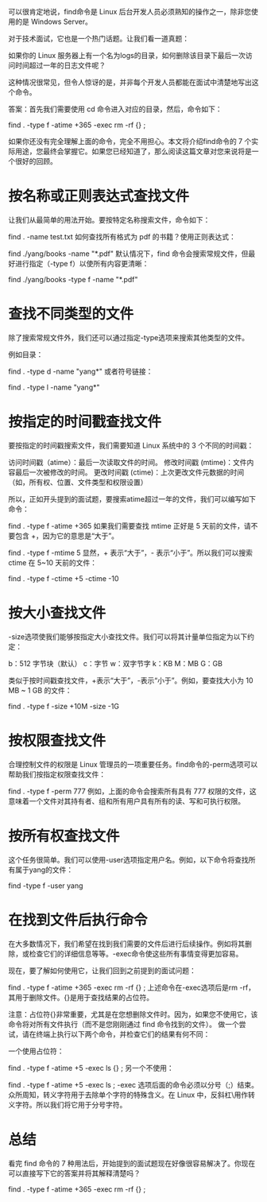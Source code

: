 可以很肯定地说，find命令是 Linux 后台开发人员必须熟知的操作之一，除非您使用的是 Windows Server。

对于技术面试，它也是一个热门话题。让我们看一道真题：

如果你的 Linux 服务器上有一个名为logs的目录，如何删除该目录下最后一次访问时间超过一年的日志文件呢？

这种情况很常见，但令人惊讶的是，并非每个开发人员都能在面试中清楚地写出这个命令。

答案：首先我们需要使用 cd 命令进入对应的目录，然后，命令如下：

find . -type f -atime +365 -exec rm -rf {} \; 

如果你还没有完全理解上面的命令，完全不用担心。本文将介绍find命令的 7 个实际用途，您最终会掌握它。如果您已经知道了，那么阅读这篇文章对您来说将是一个很好的回顾。

# 按名称或正则表达式查找文件
让我们从最简单的用法开始。要按特定名称搜索文件，命令如下：

find . -name test.txt
如何查找所有格式为 pdf 的书籍？使用正则表达式：

find ./yang/books -name "*.pdf"
默认情况下，find 命令会搜索常规文件，但最好进行指定（-type f）以使所有内容更清晰：

find ./yang/books -type f -name "*.pdf"
# 查找不同类型的文件
除了搜索常规文件外，我们还可以通过指定-type选项来搜索其他类型的文件。

例如目录：

find . -type d -name "yang*"
或者符号链接：

find . -type l -name "yang*"
# 按指定的时间戳查找文件
要按指定的时间戳搜索文件，我们需要知道 Linux 系统中的 3 个不同的时间戳：

访问时间戳（atime）：最后一次读取文件的时间。
修改时间戳 (mtime)：文件内容最后一次被修改的时间。
更改时间戳 (ctime)：上次更改文件元数据的时间（如，所有权、位置、文件类型和权限设置）

所以，正如开头提到的面试题，要搜索atime超过一年的文件，我们可以编写如下命令：

find . -type f -atime +365
如果我们需要查找 mtime 正好是 5 天前的文件，请不要包含 +，因为它的意思是“大于”。

find . -type f -mtime 5
显然，+ 表示“大于”，- 表示“小于”。所以我们可以搜索 ctime 在 5~10 天前的文件：

find . -type f -ctime +5 -ctime -10
# 按大小查找文件
-size选项使我们能够按指定大小查找文件。我们可以将其计量单位指定为以下约定：

b：512 字节块（默认）
c：字节
w：双字节字
k：KB
M：MB
G：GB

类似于按时间戳查找文件，+表示“大于”，-表示“小于”。例如，要查找大小为 10 MB ~ 1 GB 的文件：

find . -type f -size +10M -size -1G
# 按权限查找文件
合理控制文件的权限是 Linux 管理员的一项重要任务。find命令的-perm选项可以帮助我们按指定权限查找文件：

find . -type f -perm 777
例如，上面的命令会搜索所有具有 777 权限的文件，这意味着一个文件对其持有者、组和所有用户具有所有的读、写和可执行权限。

# 按所有权查找文件
这个任务很简单。我们可以使用-user选项指定用户名。例如，以下命令将查找所有属于yang的文件：

find -type f -user yang
# 在找到文件后执行命令
在大多数情况下，我们希望在找到我们需要的文件后进行后续操作。例如将其删除，或检查它们的详细信息等等。-exec命令使这些所有事情变得更加容易。

现在，要了解如何使用它，让我们回到之前提到的面试问题：

find . -type f -atime +365 -exec rm -rf {} \;
上述命令在-exec选项后是rm -rf，其用于删除文件。{}是用于查找结果的占位符。

注意：占位符{}非常重要，尤其是在您想删除文件时。因为，如果您不使用它，该命令将对所有文件执行（而不是您刚刚通过 find 命令找到的文件）。
做一个尝试，请在终端上执行以下两个命令，并检查它们的结果有何不同：

一个使用占位符：

find . -type f -atime +5 -exec ls {} \;
另一个不使用：

find . -type f -atime +5 -exec ls \;
-exec 选项后面的命令必须以分号（;）结束。众所周知，转义字符用于去除单个字符的特殊含义。在 Linux 中，反斜杠\用作转义字符。所以我们将它用于分号字符。

# 总结
看完 find 命令的 7 种用法后，开始提到的面试题现在好像很容易解决了。你现在可以直接写下它的答案并将其解释清楚吗？

find . -type f -atime +365 -exec rm -rf {} \;